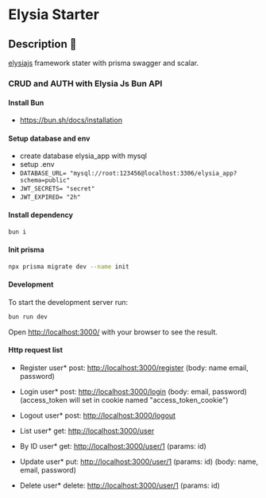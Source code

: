 # Elysia Starter


## Description 🌈

[elysiajs](https://github.com/elysiajs/elysia) framework stater with prisma swagger and scalar.


### CRUD and AUTH with Elysia Js Bun API

#### Install Bun

- <https://bun.sh/docs/installation>

#### Setup database and env

- create database elysia_app with mysql
- setup .env
- `DATABASE_URL= "mysql://root:123456@localhost:3306/elysia_app?schema=public"`
- `JWT_SECRETS= "secret"`
- `JWT_EXPIRED= "2h"`

#### Install dependency

```bash
bun i  
```

#### Init prisma

```bash
npx prisma migrate dev --name init  
```

#### Development

To start the development server run:

```bash
bun run dev
```

Open <http://localhost:3000/> with your browser to see the result.

#### Http request list

- Register user* post: <http://localhost:3000/register> (body: name email, password)
- Login user* post: <http://localhost:3000/login> (body: email, password) (access_token will set in cookie named "access_token_cookie")
- Logout user* post: <http://localhost:3000/logout>
  
- List user* get: <http://localhost:3000/user>
- By ID user* get: <http://localhost:3000/user/1> (params: id)
- Update user* put: <http://localhost:3000/user/1> (params: id) (body: name, email, password)
- Delete user* delete: <http://localhost:3000/user/1> (params: id)
